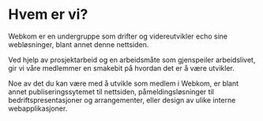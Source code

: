# Hvem er vi?

Webkom er en undergruppe som drifter og videreutvikler echo sine webløsninger, blant annet denne nettsiden.

Ved hjelp av prosjektarbeid og en arbeidsmåte som gjenspeiler arbeidslivet, gir vi våre medlemmer en smakebit på hvordan det er å være utvikler.

Noe av det du kan være med å utvikle som medlem i Webkom, er blant annet publiseringssytemet til nettsiden, påmeldingsløsninger til bedriftspresentasjoner og arrangementer, eller design av ulike interne webapplikasjoner.
